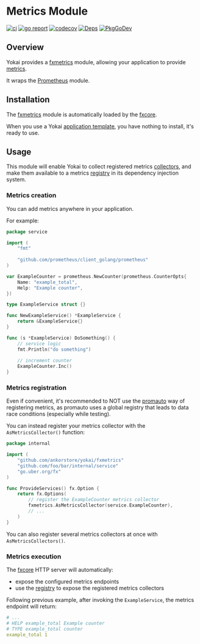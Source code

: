 # Metrics Module

[![ci](https://github.com/ankorstore/yokai/actions/workflows/fxmetrics-ci.yml/badge.svg)](https://github.com/ankorstore/yokai/actions/workflows/fxmetrics-ci.yml)
[![go report](https://goreportcard.com/badge/github.com/ankorstore/yokai/fxmetrics)](https://goreportcard.com/report/github.com/ankorstore/yokai/fxmetrics)
[![codecov](https://codecov.io/gh/ankorstore/yokai/graph/badge.svg?token=ghUBlFsjhR&flag=fxmetrics)](https://app.codecov.io/gh/ankorstore/yokai/tree/main/fxmetrics)
[![Deps](https://img.shields.io/badge/osi-deps-blue)](https://deps.dev/go/github.com%2Fankorstore%2Fyokai%2Ffxmetrics)
[![PkgGoDev](https://pkg.go.dev/badge/github.com/ankorstore/yokai/fxmetrics)](https://pkg.go.dev/github.com/ankorstore/yokai/fxmetrics)

## Overview

Yokai provides a [fxmetrics](https://github.com/ankorstore/yokai/tree/main/fxmetrics) module, allowing your application to provide [metrics](https://prometheus.io/docs/concepts/metric_types).

It wraps the [Prometheus](https://github.com/prometheus/client_golang) module.

## Installation

The [fxmetrics](https://github.com/ankorstore/yokai/tree/main/fxmetrics) module is automatically loaded by
the [fxcore](https://github.com/ankorstore/yokai/tree/main/fxcore).

When you use a Yokai [application template](https://ankorstore.github.io/yokai/applications/templates/), you have nothing to install, it's ready to use.

## Usage

This module will enable Yokai to collect registered metrics [collectors](https://github.com/prometheus/client_golang/blob/main/prometheus/collector.go), and make them available to a metrics [registry](https://github.com/prometheus/client_golang/blob/main/prometheus/registry.go) in
its dependency injection system.

### Metrics creation

You can add metrics anywhere in your application.

For example:

```go title="internal/service/example.go"
package service

import (
	"fmt"
	
	"github.com/prometheus/client_golang/prometheus"
)

var ExampleCounter = prometheus.NewCounter(prometheus.CounterOpts{
	Name: "example_total",
	Help: "Example counter",
})

type ExampleService struct {}

func NewExampleService() *ExampleService {
	return &ExampleService{}
}

func (s *ExampleService) DoSomething() {
	// service logic
	fmt.Println("do something")
	
	// increment counter
	ExampleCounter.Inc()
}
```

### Metrics registration

Even if convenient, it's recommended to NOT use the [promauto](https://github.com/prometheus/client_golang/tree/main/prometheus/promauto) way of registering metrics, as promauto uses a global registry that leads to data race conditions (especially while testing).

You can instead register your metrics collector with the `AsMetricsCollector()` function:

```go title="internal/services.go"
package internal

import (
	"github.com/ankorstore/yokai/fxmetrics"
	"github.com/foo/bar/internal/service"
	"go.uber.org/fx"
)

func ProvideServices() fx.Option {
	return fx.Options(
		// register the ExampleCounter metrics collector
		fxmetrics.AsMetricsCollector(service.ExampleCounter),
		// ...
	)
}
```

You can also register several metrics collectors at once with `AsMetricsCollectors()`.

### Metrics execution

The [fxcore](https://github.com/ankorstore/yokai/tree/main/fxcore) HTTP server will automatically:

- expose the configured metrics endpoints
- use the [registry](https://github.com/prometheus/client_golang/blob/main/prometheus/registry.go) to expose the registered metrics collectors

Following previous example, after invoking the `ExampleService`, the metrics endpoint will return:

```yaml title="[GET] /metrics"
# ...
# HELP example_total Example counter
# TYPE example_total counter
example_total 1
```